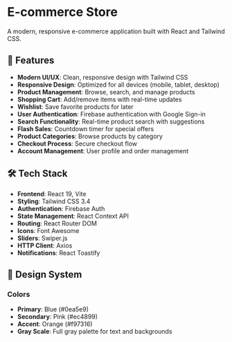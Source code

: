 # E-commerce Store

A modern, responsive e-commerce application built with React and Tailwind CSS.

## 🚀 Features

- **Modern UI/UX**: Clean, responsive design with Tailwind CSS
- **Responsive Design**: Optimized for all devices (mobile, tablet, desktop)
- **Product Management**: Browse, search, and manage products
- **Shopping Cart**: Add/remove items with real-time updates
- **Wishlist**: Save favorite products for later
- **User Authentication**: Firebase authentication with Google Sign-in
- **Search Functionality**: Real-time product search with suggestions
- **Flash Sales**: Countdown timer for special offers
- **Product Categories**: Browse products by category
- **Checkout Process**: Secure checkout flow
- **Account Management**: User profile and order management

## 🛠️ Tech Stack

- **Frontend**: React 19, Vite
- **Styling**: Tailwind CSS 3.4
- **Authentication**: Firebase Auth
- **State Management**: React Context API
- **Routing**: React Router DOM
- **Icons**: Font Awesome
- **Sliders**: Swiper.js
- **HTTP Client**: Axios
- **Notifications**: React Toastify

## 🎨 Design System

### Colors
- **Primary**: Blue (#0ea5e9)
- **Secondary**: Pink (#ec4899)
- **Accent**: Orange (#f97316)
- **Gray Scale**: Full gray palette for text and backgrounds
